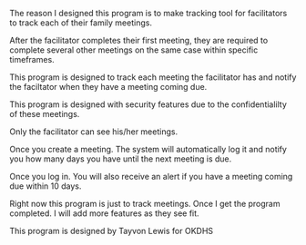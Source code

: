 The reason I designed this program is to make tracking tool for facilitators to track each of their family meetings. 

After the facilitator completes their first meeting, they are required to complete several other meetings on the same case within specific timeframes. 

This program is designed to track each meeting the facilitator has and notify the faciltator when they have a meeting coming due. 

This program is designed with security features due to the confidentialilty of these meetings. 

Only the facilitator can see his/her meetings. 

Once you create a meeting. The system will automatically log it and notify you how many days you have until the next meeting is due. 

Once you log in. You will also receive an alert if you have a meeting coming due within 10 days. 

Right now this program is just to track meetings. Once I get the program completed. I will add more features as they see fit. 

This program is designed by Tayvon Lewis for OKDHS